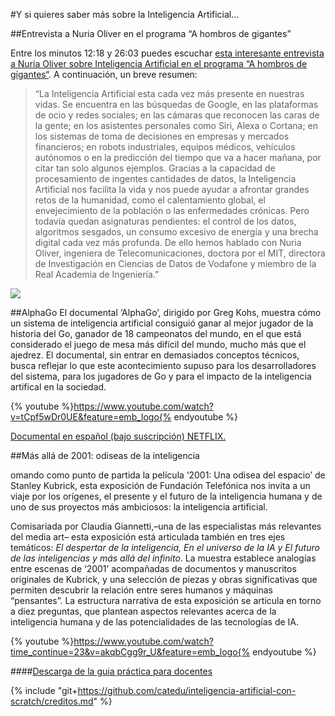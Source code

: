 #Y si quieres saber más sobre la Inteligencia Artificial…

##Entrevista a Nuria Oliver en el programa “A hombros de gigantes”

Entre los minutos 12:18 y 26:03 puedes escuchar [esta interesante entrevista a Nuria Oliver sobre Inteligencia Artificial en el programa “A hombros de gigantes“](http://mvod.lvlt.rtve.es/resources/TE_SAHOMB/mp3/1/2/1547795245821.mp3).  A continuación, un breve resumen:

>“La Inteligencia Artificial esta cada vez más presente en nuestras vidas. Se encuentra en las búsquedas de Google, en las plataformas de ocio y redes sociales; en las cámaras que reconocen las caras de la gente; en los asistentes personales como Siri, Alexa o Cortana; en los sistemas de toma de decisiones en empresas y mercados financieros; en robots industriales, equipos médicos, vehículos autónomos o en la predicción del tiempo que va a hacer mañana, por citar tan solo algunos ejemplos. Gracias a la capacidad de procesamiento de ingentes cantidades de datos, la Inteligencia Artificial nos facilita la vida y nos puede ayudar a afrontar grandes retos de la humanidad, como el calentamiento global, el envejecimiento de la población o las enfermedades crónicas. Pero todavía quedan asignaturas pendientes: el control de los datos, algoritmos sesgados, un consumo excesivo de energía y una brecha digital cada vez más profunda. De ello hemos hablado con Nuria Oliver, ingeniera de Telecomunicaciones, doctora por el MIT, directora de Investigación en Ciencias de Datos de Vodafone y miembro de la Real Academia de Ingeniería.”

[![](http://code.intef.es/wp-content/uploads/2019/01/Nuria-Oliver.jpg)](http://mvod.lvlt.rtve.es/resources/TE_SAHOMB/mp3/1/2/1547795245821.mp3)

##AlphaGo
El documental ‘AlphaGo’, dirigido por Greg Kohs, muestra cómo un sistema de inteligencia artificial consiguió ganar al mejor jugador de la historia del Go, ganador de 18 campeonatos del mundo, en el que está considerado el juego de mesa más difícil del mundo, mucho más que el ajedrez. El documental, sin entrar en demasiados conceptos técnicos, busca reflejar lo que este acontecimiento supuso para los desarrolladores del sistema, para los jugadores de Go y para el impacto de la inteligencia artifical en la sociedad.

{% youtube %}https://www.youtube.com/watch?v=tCpf5wDr0UE&feature=emb_logo{% endyoutube %}

[Documental en español (bajo suscripción) NETFLIX.](https://www.netflix.com/es/title/80190844)

##Más allá de 2001: odiseas de la inteligencia

omando como punto de partida la película  ‘2001: Una odisea del espacio’ de Stanley Kubrick, esta exposición de Fundación Telefónica nos invita a un viaje por los orígenes, el presente y el futuro de la inteligencia humana y de uno de sus proyectos más ambiciosos: la inteligencia artificial.

Comisariada por Claudia Giannetti,–una de las especialistas más relevantes del media art– esta exposición está articulada también en tres ejes temáticos: *El despertar de la inteligencia, En el universo de la IA y El futuro de las inteligencias y más allá del infinito*. La muestra establece analogías entre escenas de ‘2001’ acompañadas de documentos y manuscritos originales de Kubrick, y una selección de piezas y obras significativas que permiten descubrir la relación entre seres humanos y máquinas “pensantes”. La estructura narrativa de esta exposición se articula en torno a diez preguntas, que plantean aspectos relevantes acerca de la inteligencia humana y de las potencialidades de las tecnologías de IA.

{% youtube %}https://www.youtube.com/watch?time_continue=23&v=akqbCgg9r_U&feature=emb_logo{% endyoutube %}

####[Descarga de la guia práctica para docentes](https://espacio.fundaciontelefonica.com/wp-content/uploads/2018/11/Odiseas-IA.pdf)

{% include "git+https://github.com/catedu/inteligencia-artificial-con-scratch/creditos.md" %}
